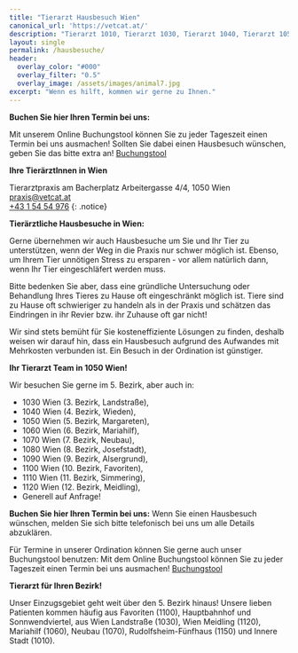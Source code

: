 ```yaml
---
title: "Tierarzt Hausbesuch Wien"
canonical_url: 'https://vetcat.at/'
description: "Tierarzt 1010, Tierarzt 1030, Tierarzt 1040, Tierarzt 1050, Tierarzt 1060, Tierarzt 1070, Tierarzt 1080, Tierarzt 1100, Tierarzt Meidling"
layout: single
permalink: /hausbesuche/
header:
  overlay_color: "#000"
  overlay_filter: "0.5"
  overlay_image: /assets/images/animal7.jpg
excerpt: "Wenn es hilft, kommen wir gerne zu Ihnen."
---
```


**Buchen Sie hier Ihren Termin bei uns:**

Mit unserem Online Buchungstool können Sie zu jeder Tageszeit einen Termin bei uns ausmachen! Sollten Sie dabei einen Hausbesuch wünschen, geben Sie das bitte extra an!
[Buchungstool](./buchungstool.md)

**Ihre TierärztInnen in Wien**

Tierarztpraxis am Bacherplatz 
Arbeitergasse 4/4, 1050 Wien  
<i class="fas fa-fw fa-envelope"></i> <a href="mailto:praxis@vetcat.at">praxis@vetcat.at</a>  
<i class="fas fa-fw fa-phone"></i> <a href="tel: + 43 1 54 54 976">+43 1 54 54 976</a>
{: .notice}



**Tierärztliche Hausbesuche in Wien:**

Gerne übernehmen wir auch Hausbesuche um Sie und Ihr Tier zu unterstützen, wenn der Weg in die Praxis nur schwer möglich ist. Ebenso, um Ihrem Tier unnötigen Stress zu ersparen - vor allem natürlich dann, wenn Ihr Tier eingeschläfert werden muss.

Bitte bedenken Sie aber, dass eine gründliche Untersuchung oder Behandlung Ihres Tieres zu Hause oft eingeschränkt möglich ist. Tiere sind zu Hause oft schwieriger zu handeln als in der Praxis und schätzen das Eindringen in ihr Revier bzw. ihr Zuhause oft gar nicht!

Wir sind stets bemüht für Sie kosteneffiziente Lösungen zu finden, deshalb weisen wir darauf hin, dass ein Hausbesuch aufgrund des Aufwandes mit Mehrkosten verbunden ist. Ein Besuch in der Ordination ist günstiger.

**Ihr Tierarzt Team in 1050 Wien!**

Wir besuchen Sie gerne im 5. Bezirk, aber auch in:
* 1030 Wien (3. Bezirk, Landstraße),
* 1040 Wien (4. Bezirk, Wieden),
* 1050 Wien (5. Bezirk, Margareten),
* 1060 Wien (6. Bezirk, Mariahilf),
* 1070 Wien (7. Bezirk, Neubau),
* 1080 Wien (8. Bezirk, Josefstadt),
* 1090 Wien (9. Bezirk, Alsergrund),
* 1100 Wien (10. Bezirk, Favoriten),
* 1110 Wien (11. Bezirk, Simmering),
* 1120 Wien (12. Bezirk, Meidling),
* Generell auf Anfrage!



**Buchen Sie hier Ihren Termin bei uns:**
Wenn Sie einen Hausbesuch wünschen, melden Sie sich bitte telefonisch bei uns um alle Details abzuklären.

Für Termine in unserer Ordination können Sie gerne auch unser Buchungstool benutzen:
Mit dem Online Buchungstool können Sie zu jeder Tageszeit einen Termin bei uns ausmachen!
[Buchungstool](./buchungstool.md) 

**Tierarzt für Ihren Bezirk!**

Unser Einzugsgebiet geht weit über den 5. Bezirk hinaus!
Unsere lieben Patienten kommen häufig aus Favoriten (1100), Hauptbahnhof und Sonnwendviertel, aus Wien Landstraße (1030), Wien Meidling (1120), Mariahilf (1060), Neubau (1070), Rudolfsheim-Fünfhaus (1150) und Innere Stadt (1010).
